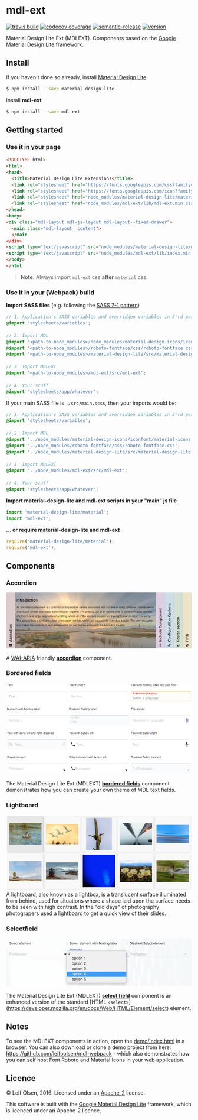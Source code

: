 # mdl-ext

[![travis build](https://img.shields.io/travis/leifoolsen/mdl-ext.svg?style=flat-square)](https://travis-ci.org/leifoolsen/mdl-ext)
[![codecov coverage](https://img.shields.io/codecov/c/github/leifoolsen/mdl-ext.svg?style=flat-square)](https://codecov.io/github/leifoolsen/mdl-ext)
[![semantic-release](https://img.shields.io/badge/%20%20%F0%9F%93%A6%F0%9F%9A%80-semantic--release-e10079.svg?style=flat-square)](https://github.com/semantic-release/semantic-release)
[![version](https://img.shields.io/npm/v/mdl-ext.svg?style=flat-square)](http://npm.im/mdl-ext)

Material Design Lite Ext (MDLEXT).
Components based on the [Google Material Design Lite](https://github.com/google/material-design-lite) framework.

## Install
If you haven't done so already, install [Material Design Lite](https://github.com/google/material-design-lite).

```sh
$ npm install --save material-design-lite
```

Install **mdl-ext**
```sh
$ npm install --save mdl-ext
```

## Getting started

### Use it in your page
```html
<!DOCTYPE html>
<html>
<head>
  <title>Material Design Lite Extensions</title>
  <link rel="stylesheet" href="https://fonts.googleapis.com/css?family=Roboto:regular,bold,italic,thin,light,bolditalic,black,medium&amp;lang=en">
  <link rel="stylesheet" href="https://fonts.googleapis.com/icon?family=Material+Icons">
  <link rel="stylesheet" href="node_modules/material-design-lite/material.css" />
  <link rel="stylesheet" href="node_modules/mdl-ext/lib/mdl-ext.min.css" />
</head>
<body>
<div class="mdl-layout mdl-js-layout mdl-layout--fixed-drawer">
  <main class="mdl-layout__content">
  </main
</div>
<script type="text/javascript" src="node_modules/material-design-lite/material.min.js" charset="utf-8"></script>
<script type="text/javascript" src="node_modules/mdl-ext/lib/index.min.js" charset="utf-8"></script>
</body>
</html
```
>**Note:** Always import `mdl-ext` css **after** `material` css.

### Use it in your (Webpack) build

**Import SASS files** (e.g. following the [SASS 7-1 pattern](http://sass-guidelin.es/#the-7-1-pattern)) 
```scss
// 1. Application's SASS variables and overridden variables in 3'rd party SASS modules
@import 'stylesheets/variables';

// 2. Import MDL
@import '<path-to-node_modules>/node_modules/material-design-icons/iconfont/material-icons.css';
@import '<path-to-node_modules>/roboto-fontface/css/roboto-fontface.css';
@import '<path-to-node_modules>/material-design-lite/src/material-design-lite';

// 3. Import MDLEXT
@import '<path-to-node_modules>/mdl-ext/src/mdl-ext';

// 4. Your stuff
@import 'stylesheets/app/whatever';
```

If your main SASS file is `./src/main.scss`, then your imports would be: 
```scss
// 1. Application's SASS variables and overridden variables in 3'rd party sass modules
@import 'stylesheets/variables';

// 2. Import MDL
@import '../node_modules/material-design-icons/iconfont/material-icons.css';
@import '../node_modules/roboto-fontface/css/roboto-fontface.css';
@import '../node_modules/material-design-lite/src/material-design-lite';

// 3. Import MDLEXT
@import '../node_modules/mdl-ext/src/mdl-ext';

// 4. Your stuff
@import 'stylesheets/app/whatever';
```

**Import material-design-lite and mdl-ext scripts in your "main" js file**
```javascript
import 'material-design-lite/material';
import 'mdl-ext';
```

**... or require material-design-lite and mdl-ext**
```javascript
require('material-design-lite/material');
require('mdl-ext');
```
 
## Components

### Accordion
![Accordion](./etc/flexbox-accordion.png)

A [WAI-ARIA](https://www.w3.org/TR/wai-aria-practices-1.1/#accordion) friendly [**accordion**](./src/accordion/) component.

### Bordered fields
![Bordered fields](./etc/bordered-fields-theme.png)

The Material Design Lite Ext (MDLEXT) [**bordered fields**](./src/bordered-fields/) component demonstrates how you can create your own theme of MDL text fields.

### Lightboard
![Lightboard](./etc/lightboard.png)
A lightboard, also known as a lightbox, is a translucent surface illuminated from behind, used for 
situations where a shape laid upon the surface needs to be seen with high contrast. In the "old days" 
of photography photograpers used a lightboard to get a quick view of their slides. 


### Selectfield
![Selectfield](./etc/select-element.png)

The Material Design Lite Ext (MDLEXT) [**select field**](./src/selectfield/) component is an enhanced version 
of the standard [HTML `<select>`] (https://developer.mozilla.org/en/docs/Web/HTML/Element/select) element.

## Notes
To see the MDLEXT components in action, open the [demo/index.html](./demo/index.html) in a browser.
You can also download or clone a demo project from here: https://github.com/leifoolsen/mdl-webpack - 
which also demonstrates how you can self host Font Roboto and Material Icons in your web application.

## Licence
© Leif Olsen, 2016. Licensed under an [Apache-2](https://github.com/leifoolsen/mdl-ext/blob/master/LICENSE) license.

This software is built with the [Google Material Design Lite](https://github.com/google/material-design-lite) framework, 
which is licenced under an Apache-2 licence.
